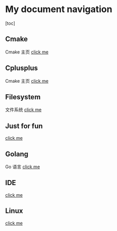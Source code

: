 # My document navigation
[toc]

## Cmake
Cmake 主页 [click me](./Cmake/Cmake.md)

## Cplusplus
Cmake 主页 [click me](./Cplusplus/Cplusplus.md)

## Filesystem
文件系统 [click me](./Filesystem/Filesystem.md)

## Just for fun
[click me](./Fun/Fun.md)

## Golang
Go 语言 [click me](./Go/Go.md)

## IDE
[click me](./IDE/IDE.md)

## Linux
[click me](./Linux/Linux.md)